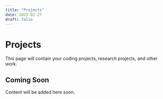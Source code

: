 ```yaml
---
title: "Projects"
date: 2025-01-27
draft: false
---
```


# Projects

This page will contain your coding projects, research projects, and other work.

## Coming Soon

Content will be added here soon.
